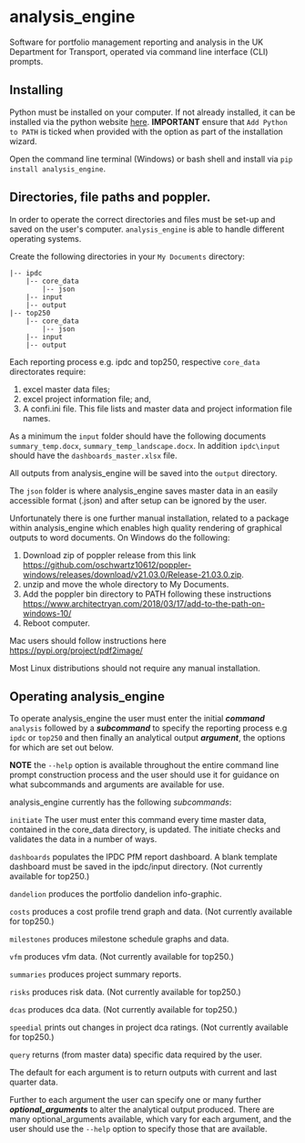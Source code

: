 # analysis_engine 

Software for portfolio management reporting and analysis in the UK Department for Transport, operated via command line 
interface (CLI) prompts. 

## Installing
Python must be installed on your computer. If not already installed, it can be installed via the python website
[here](https://www.python.org/downloads/). **IMPORTANT** ensure that `Add Python to PATH` is ticked when provided 
with the option as part of the installation wizard. 

Open the command line terminal (Windows) or bash shell and install via `pip install analysis_engine`.

## Directories, file paths and poppler.
In order to operate the correct directories and files must be set-up and saved on the user's computer. 
`analysis_engine` is able to handle different operating systems. 

Create the following directories in your `My Documents` directory:

    |-- ipdc
        |-- core_data
            |-- json
        |-- input
        |-- output
    |-- top250
        |-- core_data
            |-- json
        |-- input
        |-- output


Each reporting process e.g. ipdc and top250, respective `core_data` directorates require:
1) excel master data files; 
2) excel project information file; and,
3) A confi.ini file. This file lists and master data and project information file names.

As a minimum the `input` folder should have the following documents `summary_temp.docx`, 
`summary_temp_landscape.docx`. In addition `ipdc\input` should have the 
`dashboards_master.xlsx` file. 

All outputs from analysis_engine will be saved into the `output` directory.

The `json` folder is where analysis_engine saves master data in an easily accessible 
format (.json) and after setup can be ignored by the user. 

Unfortunately there is one further manual installation, related to a package within analysis_engine 
which enables high quality rendering of graphical outputs to word documents. On Windows do the following:

1) Download zip of poppler release from this link https://github.com/oschwartz10612/poppler-windows/releases/download/v21.03.0/Release-21.03.0.zip.
2) unzip and move the whole directory to My Documents.
3) Add the poppler bin directory to PATH following these instructions
   https://www.architectryan.com/2018/03/17/add-to-the-path-on-windows-10/
4) Reboot computer.

Mac users should follow instructions here https://pypi.org/project/pdf2image/

Most Linux distributions should not require any manual installation.  

## Operating analysis_engine

To operate analysis_engine the user must enter the initial **_command_** 
`analysis` followed by a _**subcommand**_ to specify the reporting process e.g
`ipdc` or `top250` and then finally an analytical output **_argument_**, the options
for which are set out below. 

**NOTE** the `--help` option is available throughout the entire command
line prompt construction process and the user should use it for guidance on what subcommands
and arguments are available for use. 

analysis_engine currently has the following _subcommands_:

`initiate` The user must enter this command
every time master data, contained in the core_data directory, is updated.
The initiate checks and validates the data in a number of ways. 

`dashboards` populates the IPDC PfM report dashboard. A blank template dashboard 
must be saved in the ipdc/input directory. (Not currently available for top250.)

`dandelion` produces the portfolio dandelion info-graphic. 

`costs` produces a cost profile trend graph and data. (Not currently available for top250.)

`milestones` produces milestone schedule graphs and data.

`vfm` produces vfm data. (Not currently available for top250.) 

`summaries` produces project summary reports. 

`risks` produces risk data. (Not currently available for top250.)

`dcas` produces dca data. (Not currently available for top250.)

`speedial` prints out changes in project dca ratings. (Not currently available for top250.)

`query` returns (from master data) specific data required by the user. 

The default for each argument is to return outputs with current and last quarter data.

Further to each argument the user can specify one or many 
further **_optional_arguments_** to alter the analytical output produced. There are 
many optional_arguments available, which vary for each argument, 
and the user should use the `--help` option to specify those that are available. 
